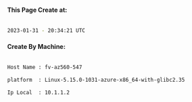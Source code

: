 
   
#### This Page Create at:

```bash

2023-01-31 - 20:34:21 UTC

```

#### Create By Machine:

```bash

Host Name : fv-az560-547

platform  : Linux-5.15.0-1031-azure-x86_64-with-glibc2.35

Ip Local  : 10.1.1.2

```


